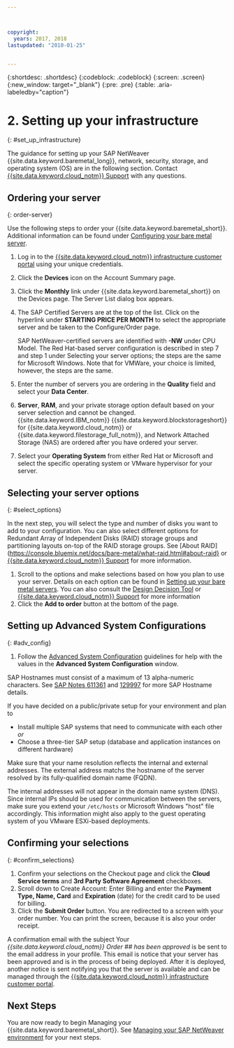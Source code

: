 ```yaml
---



copyright:
  years: 2017, 2018
lastupdated: "2010-01-25"


---
```


{:shortdesc: .shortdesc}
{:codeblock: .codeblock}
{:screen: .screen}
{:new_window: target="_blank"}
{:pre: .pre}
{:table: .aria-labeledby="caption"}

# 2. Setting up your infrastructure
{: #set_up_infrastructure}

The guidance for setting up your SAP NetWeaver {{site.data.keyword.baremetal_long}}, network, security, storage, and operating system (OS) are in the following section. Contact [{{site.data.keyword.cloud_notm}} Support](https://console.bluemix.net/docs/get-support/howtogetsupport.html#getting-customer-support) with any questions.

## Ordering your server
{: order-server}

Use the following steps to order your {{site.data.keyword.baremetal_short}}. Additional information can be found under [Configuring your bare metal server](https://console.bluemix.net/docs/bare-metal/configuring.html#configuring-your-bare-metal-server).

1. Log in to the [{{site.data.keyword.cloud_notm}} infrastructure customer portal](https://control.softlayer.com) using your unique credentials.
2. Click the **Devices** icon on the Account Summary page.
3. Click the **Monthly** link under {{site.data.keyword.baremetal_short}} on the Devices page. The Server List dialog box appears.
4. The SAP Certified Servers are at the top of the list. Click on the hyperlink under **STARTING PRICE PER MONTH** to select the appropriate server and be taken to the Configure/Order page. 

   SAP NetWeaver-certified servers are identified with **-NW** under CPU Model. The Red Hat-based server configuration is described in step 7 and step 1 under Selecting your server options; the steps are the same for Microsoft Windows. Note that for VMWare, your choice is limited, however, the steps are the same.
   
5. Enter the number of servers you are ordering in the **Quality** field and select your **Data Center**.
6. **Server**, **RAM**, and your private storage option default based on your server selection and cannot be changed. {{site.data.keyword.IBM_notm}} {{site.data.keyword.blockstorageshort}} for {{site.data.keyword.cloud_notm}} or {{site.data.keyword.filestorage_full_notm}}, and Network Attached Storage (NAS) are ordered after you have ordered your server.
7. Select your **Operating System** from either Red Hat or Microsoft and select the specific operating system or VMware hypervisor for your server.

## Selecting your server options
{: #select_options}

In the next step, you will select the type and number of disks you want to add to your configuration. You can also select different options for Redundant Array of Independent Disks (RAID) storage groups and partitioning layouts on-top of the RAID storage groups. See [About RAID](https://console.bluemix.net/docs/bare-metal/what-raid.html#about-raid} or [{{site.data.keyword.cloud_notm}} Support](https://console.bluemix.net/docs/get-support/howtogetsupport.html#getting-customer-support) for more information.

1. Scroll to the options and make selections based on how you plan to use your server. Details on each option can be found in [Setting up your bare metal servers](https://console.bluemix.net/docs/bare-metal/configuring.html#setting-up-your-bare-metal-servers). You can also consult the [Design Decision Tool](https://knowledgelayer.softlayer.com/learning/softlayer-design-decision-tool) or [{{site.data.keyword.cloud_notm}} Support](https://console.bluemix.net/docs/get-support/howtogetsupport.html#getting-customer-support) for more information
2. Click the **Add to order** button at the bottom of the page.

## Setting up Advanced System Configurations
{: #adv_config}

1. Follow the [Advanced System Configuration](https://console.bluemix.net/docs/bare-metal/configuring.html#advanced-system-configuration) guidelines for help with the values in the **Advanced System Configuration** window.

SAP Hostnames must consist of a maximum of 13 alpha-numeric characters. See [SAP Notes 611361](https://launchpad.support.sap.com/#/611361) and [129997](https://launchpad.support.sap.com/#/129997) for more SAP Hostname details. 

If you have decided on a public/private setup for your environment and plan to
  * Install multiple SAP systems that need to communicate with each other *or*
  * Choose a three-tier SAP setup (database and application instances on different hardware)
  
Make sure that your name resolution reflects the internal and external addresses. The external address matchs the hostname of the server resolved by its fully-qualified domain name (FQDN). 

The internal addresses will not appear in the domain name system (DNS). Since internal IPs should be used for communication between the servers, make sure you extend your `/etc/hosts` or Microsoft Windows "host" file accordingly. This information might also apply to the guest operating system of you VMware ESXi-based deployments.

## Confirming your selections
{: #confirm_selections}

1. Confirm your selections on the Checkout page and click the **Cloud Service terms** and **3rd Party Software Agreement** checkboxes.
2. Scroll down to Create Account: Enter Billing and enter the **Payment Type, Name, Card** and **Expiration** (date) for the credit card to be used for billing.
3. Click the **Submit Order** button. You are redirected to a screen with your order number. You can print the screen, because it is also your order receipt.

A confirmation email with the subject Your _{{site.data.keyword.cloud_notm}} Order ## has been approved_ is be sent to the email address in your profile. This email is notice that your server has been approved and is in the process of being deployed. After it is deployed, another notice is sent notifying you that the server is available and can be managed through the [{{site.data.keyword.cloud_notm}} infrastructure customer portal](https://control.softlayer.com).

## Next Steps

You are now ready to begin Managing your {{site.data.keyword.baremetal_short}}. See [Managing your SAP NetWeaver environment](/docs/infrastructure/sap-netweaver/sap-manage-environment.html) for your next steps.
